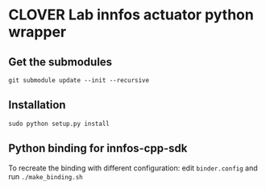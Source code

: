 # CLOVER Lab innfos actuator python wrapper

## Get the submodules

`git submodule update --init --recursive` 

## Installation

`sudo python setup.py install`


## Python binding for innfos-cpp-sdk

To recreate the binding with different configuration: edit `binder.config` and run `./make_binding.sh`